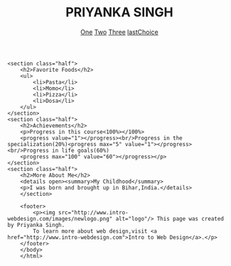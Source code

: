 
<!DOCTYPE html>
<html lang="en">
<head>
	<meta charset="UTF-8">
	<title>Colleen</title>
</head>
<body>
	<header>
	<h1>PRIYANKA SINGH</h1>
	<nav>
		<a href="">One</a>
		<a href="">Two</a>
		<a href="">Three</a>
		<a href="">lastChoice</a>
	</nav>
	</header>
	
	<section class="half">
		<h2>Favorite Foods</h2>
		<ul>
			<li>Pasta</li>
			<li>Momo</li>
			<li>Pizza</li>
			<li>Dosa</li>
		</ul>
	</section>
	<section class="half">
		<h2>Achievements</h2>
		<p>Progress in this course<100%></100%>
		<progress value="1"></progress><br/>Progress in the specialization(20%)<progress max="5" value="1"></progress><br/>Progress in life goals(60%)
		<progress max="100" value="60"></progress></p>
	</section>
	<section class="half">
		<h2>More About Me</h2>
		<details open><summary>My Childhood</summary>
		<p>I was born and brought up in Bihar,India.</details>
		</section>
		
		<footer>
			<p><img src="http://www.intro-webdesign.com/images/newlogo.png" alt="logo"/> This page was created by Priyanka Singh.
			To learn more about web design,visit <a href="http://www.intro-webdesign.com">Intro to Web Design</a>.</p>
		</footer>
		</body>
		</html>
		
